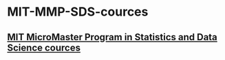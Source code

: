 # MIT-MMP-SDS-cources

## [MIT MicroMaster Program in Statistics and Data Science cources](https://micromasters.mit.edu/ds/)
